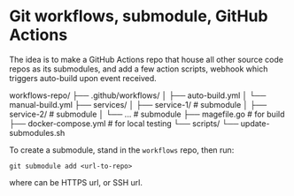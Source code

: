 # Git workflows, submodule, GitHub Actions
The idea is to make a GitHub Actions repo that house all other source code repos as its submodules, and add a few action scripts, webhook which triggers auto-build upon event received.

workflows-repo/
├── .github/workflows/
│   ├── auto-build.yml
│   └── manual-build.yml
├── services/
│   ├── service-1/          # submodule
│   ├── service-2/          # submodule
│   └── ...                 # submodule
├── magefile.go             # for build
├── docker-compose.yml      # for local testing
└── scripts/
    └── update-submodules.sh

To create a submodule, stand in the `workflows` repo, then run: 
```
git submodule add <url-to-repo>
``` 
where <url-to-repo> can be HTTPS url, or SSH url.
